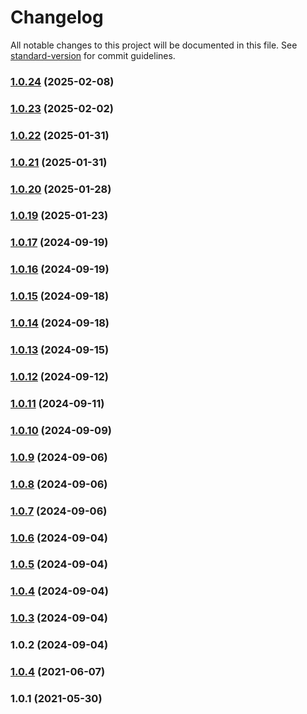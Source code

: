 # Changelog

All notable changes to this project will be documented in this file. See [standard-version](https://github.com/conventional-changelog/standard-version) for commit guidelines.

### [1.0.24](https://github.com/asmartbear/jobs/compare/v1.0.23...v1.0.24) (2025-02-08)



### [1.0.23](https://github.com/asmartbear/jobs/compare/v1.0.22...v1.0.23) (2025-02-02)



### [1.0.22](https://github.com/asmartbear/jobs/compare/v1.0.21...v1.0.22) (2025-01-31)



### [1.0.21](https://github.com/asmartbear/jobs/compare/v1.0.20...v1.0.21) (2025-01-31)



### [1.0.20](https://github.com/asmartbear/jobs/compare/v1.0.19...v1.0.20) (2025-01-28)



### [1.0.19](https://github.com/asmartbear/jobs/compare/v1.0.17...v1.0.19) (2025-01-23)



### [1.0.17](https://github.com/asmartbear/jobs/compare/v1.0.16...v1.0.17) (2024-09-19)



### [1.0.16](https://github.com/asmartbear/jobs/compare/v1.0.15...v1.0.16) (2024-09-19)



### [1.0.15](https://github.com/asmartbear/jobs/compare/v1.0.13...v1.0.15) (2024-09-18)



### [1.0.14](https://github.com/asmartbear/jobs/compare/v1.0.13...v1.0.14) (2024-09-18)



### [1.0.13](https://github.com/asmartbear/jobs/compare/v1.0.12...v1.0.13) (2024-09-15)



### [1.0.12](https://github.com/asmartbear/jobs/compare/v1.0.11...v1.0.12) (2024-09-12)



### [1.0.11](https://github.com/asmartbear/jobs/compare/v1.0.10...v1.0.11) (2024-09-11)



### [1.0.10](https://github.com/asmartbear/jobs/compare/v1.0.9...v1.0.10) (2024-09-09)



### [1.0.9](https://github.com/asmartbear/jobs/compare/v1.0.8...v1.0.9) (2024-09-06)



### [1.0.8](https://github.com/asmartbear/jobs/compare/v1.0.7...v1.0.8) (2024-09-06)



### [1.0.7](https://github.com/asmartbear/jobs/compare/v1.0.6...v1.0.7) (2024-09-06)



### [1.0.6](https://github.com/asmartbear/jobs/compare/v1.0.5...v1.0.6) (2024-09-04)



### [1.0.5](https://github.com/asmartbear/jobs/compare/v1.0.4...v1.0.5) (2024-09-04)



### [1.0.4](https://github.com/asmartbear/jobs/compare/v1.0.3...v1.0.4) (2024-09-04)



### [1.0.3](https://github.com/asmartbear/jobs/compare/v1.0.2...v1.0.3) (2024-09-04)



### 1.0.2 (2024-09-04)



### [1.0.4](https://github.com/asmartbear/color/compare/v1.0.1...v1.0.4) (2021-06-07)



### 1.0.1 (2021-05-30)
